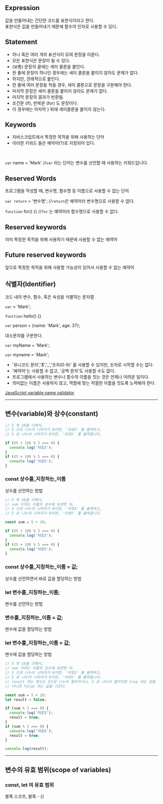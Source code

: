 <h2>Expression</h2>
<p>값을 만들어내는 간단한 코드를 표현식이라고 한다.<br>
표현식은 값을 만들어내기 때문에 함수의 인자로 사용할 수 있다.
</p>

<h2>Statement</h2>
<ul>
  <li>하나 혹은 여러 개의 표션식이 모여 문장을 이룬다.</li>
  <li>모든 표현식은 문장이 될 수 있다.</li>
  <li>(보통) 문장의 끝에는 세미 콜론을 붙인다.</li>
  <li>한 줄에 문장이 하나인 경우에는 세미 콜론을 붙이지 않아도 문제가 없다.</li>
  <li>하지만, 관례적으로 붙인다.</li>
  <li>한 줄에 여러 문장을 적을 경우, 세미 콜론으로 문장을 구분해야 한다.</li>
  <li>마지막 문장은 세미 콜론을 붙이지 않아도 문제가 없다.</li>
  <li>마지막 문장의 결과가 반환됨.</li>
  <li>조건문 (if), 반복문 (for) 도 문장이다.</li>
  <li>이 경우에는 마자막 } 뒤에 세미콜론을 붙이지 않는다.</li>
</ul>

<h2>Keywords</h2>
<ul>
  <li>자바스크립트에서 특정한 목적을 위해 사용하는 단어</li>
  <li>이러한 키워드 들은 예약어(?)로 지정되어 있다.</li>
</ul>
<br>
<p>
<code>var</code> name = 'Mark' //<code>var</code> 라는 단어는 변수를 선언할 때 사용하는 키워드입니다.
</p>


<h2>Reserved Words</h2>
<p>프로그램을 작성할 때, 변수명, 함수명 등 이름으로 사용할 수 없는 단어</p>

<p>
<code>var return</code> = '변수명'; //<code>return</code>은 예약어라 변수명으로 사용할 수 없다.
</p>
<p><code>function</code> for() {} //<code>for</code> 는 예약어라 함수명으로 사용할 수 없다.
</p>


<h2>Reserved keywords</h2>
<p>이미 특정한 목적을 위해 사용하기 때문에 사용할 수 없는 예약어</p>

<h2>Future reserved keywords</h2>
<p>앞으로 특정한 목적을 위해 사용할 가능성이 있어서 사용할 수 없는 예약어</p>


<h2>식별자(Identifier)</h2>
<p>코드 내의 변수, 함수, 혹은 속성을 식별하는 문자열</p>
<p>
<code>var</code> = 'Mark'; 
</p>
<p>
<code>function</code> hello() {}
</p>
<p>
<code>var</code> person = {name: 'Mark', age: 37};
</p>

<p>대소문자를 구분한다.</p>
<p>
<code>var</code> myName = 'Mark';
</p>
<p>
<code>var</code> myname = 'Mark';
</p>

<ul>
  <li>
  '유니코드 문자','$','_','숫자(0-9)' 를 사용할 수 있지만, 숫자로 시작할 수는 없다.
  </li>
  <li>'예약어'는 사용할 수 없고, '공백 문자'도 사용할 수도 없다.</li>
  <li>프로그램에서 사용하는 변수나 함수의 이름을 짓는 것은 언제나 어려운 일이다.</li>
  <li>의미없는 이름은 사용하지 않고, 역할에 맞는 적절한 이름을 짓도록 노력해야 한다.</li>
</ul>

[JavaScript variable name validator](https://mothereff.in/js-variables)

***

<h2>변수(variable)와 상수(constant)</h2>

```JavaScript
// 5 와 10을 더해서,
// 3 으로 나누어 나머지가 0이면, '야호3' 를 출력하고,
// 5 로 나누어 나머지가 0이면, '야호5' 를 출력합니다.

if ((5 + 10) % 3 === 0) {
  console.log('야호3');
}
if ((5 + 10) % 5 === 0) {
  console.log('야호5');
}
```

<h3>const 상수를_지칭하는_이름</h3>
<p>상수를 선언하는 방법</p>

```JavaScript
// 5 와 10을 더해서,
// sum 이라는 이름의 상수에 보관한 뒤,
// 3 으로 나누어 나머지가 0이면, '야호3' 를 출력하고,
// 5 로 나누어 나머지가 0이면, '야호5' 를 출력합니다.

const sum = 5 + 10;

if ((5 + 10) % 3 === 0) {
  console.log('야호3');
}
if ((5 + 10) % 5 === 0) {
  console.log('야호5');
}
```

<h3>const 상수를_지칭하는_이름 = 값;</h3>
<p>상수를 선언하면서 바로 값을 할당하는 방법</p>

<h3>let 변수를_지칭하는_이름;</h3>
<p>변수를 선언하는 방법</p>

<h3>변수를_지칭하는_이름 = 값;</h3>
<p>변수에 값을 할당하는 방법</p>

<h3>let 변수를_지칭하는_이름 = 값;</h3>
<p>변수에 값을 할당하는 방법</p>

```JavaScript
// 5 와 10을 더해서,
// sum 이라는 이름의 상수에 보관한 뒤,
// 3 으로 나누어 나머지가 0이면, '야호3' 를 출력하고,
// 5 로 나누어 나머지가 0이면, '야호5' 를 출력합니다.
// result 라는 변수는 3으로 나누어 떨어지거나, 5 로 나누어 떨어지면 true 라는 값을 가지고,
// 아니면 false 라는 값을 가진다.

const sum = 5 + 10;
let result = false;

if (sum % 3 === 0) {
  console.log('야호3');
  result = true;
}
if (sum % 5 === 0) {
  console.log('야호5');
  result = true;
}

console.log(result);
```

***

<h2>변수의 유효 범위(scope of variables)</h2>

<h3>const, let 의 유효 범위</h3>
<p>블록 스코프, 블록 - {}</p>